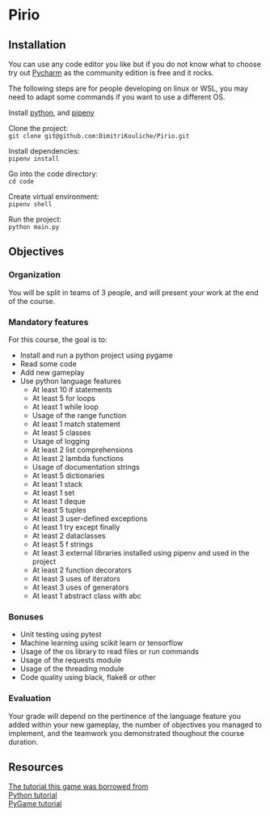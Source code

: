# Pirio

## Installation

You can use any code editor you like but if you do not know what to choose try out [Pycharm](https://letmegooglethat.com/?q=install+pycharm) as the community edition is free and it rocks.

The following steps are for people developing on linux or WSL, you may need to adapt some commands if you want to use a different OS.

Install [python](https://letmegooglethat.com/?q=install+python), and [pipenv](https://letmegooglethat.com/?q=install+pipenv)

Clone the project:  
`git clone git@github.com:DimitriKouliche/Pirio.git`

Install dependencies:  
`pipenv install`

Go into the code directory:  
`cd code`

Create virtual environment:  
`pipenv shell`

Run the project:  
`python main.py`

## Objectives

### Organization

You will be split in teams of 3 people, and will present your work at the end of the course.

### Mandatory features

For this course, the goal is to:
- Install and run a python project using pygame
- Read some code
- Add new gameplay
- Use python language features
  - At least 10 if statements
  - At least 5 for loops
  - At least 1 while loop
  - Usage of the range function
  - At least 1 match statement
  - At least 5 classes
  - Usage of logging
  - At least 2 list comprehensions
  - At least 2 lambda functions
  - Usage of documentation strings
  - At least 5 dictionaries
  - At least 1 stack
  - At least 1 set
  - At least 1 deque
  - At least 5 tuples
  - At least 3 user-defined exceptions
  - At least 1 try except finally
  - At least 2 dataclasses
  - At least 5 f strings
  - At least 3 external libraries installed using pipenv and used in the project
  - At least 2 function decorators
  - At least 3 uses of iterators
  - At least 3 uses of generators
  - At least 1 abstract class with abc

### Bonuses

- Unit testing using pytest
- Machine learning using scikit learn or tensorflow
- Usage of the os library to read files or run commands
- Usage of the requests module
- Usage of the threading module
- Code quality using black, flake8 or other

### Evaluation

Your grade will depend on the pertinence of the language feature you added within your new gameplay, the number of objectives you managed to implement, and the teamwork you demonstrated thoughout the course duration.

## Resources

[The tutorial this game was borrowed from](https://www.youtube.com/watch?v=YWN8GcmJ-jA&ab_channel=ClearCode)  
[Python tutorial](https://docs.python.org/3/tutorial/)  
[PyGame tutorial](https://realpython.com/pygame-a-primer/)